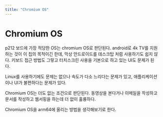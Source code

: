 ```yaml
---
title: "Chromium OS"
---
```

# Chromium OS

p212 보드에 가장 적당한 OS는 chromium OS로 판단된다. android로 4k TV를 지원하는 것이 이 칩의 목적이긴 한데, 막상 안드로이드를 데스크탑 처럼 사용하기도 쉽지 않다. 키보드 접근 방법도 그렇고 터치스크린 사용을 기본으로 하고 있는 UI도 문제가 된다.

Linux를 사용하기에도 문제는 없으나 속도가 다소 느리다는 문제가 있고, 애플리케이션이나 UI가 불편하다는 문제가 있다.

Chromium OS는 더도 없는 조건으로 판단된다. 동영상을 본다거나 이메일을 작성하고 문서를 작성하고 웹서핑을 하는데 더 없이 훌륭하다.

Chromium OS을 arm64에 올리는 방법을 생각해보기로 한다.


